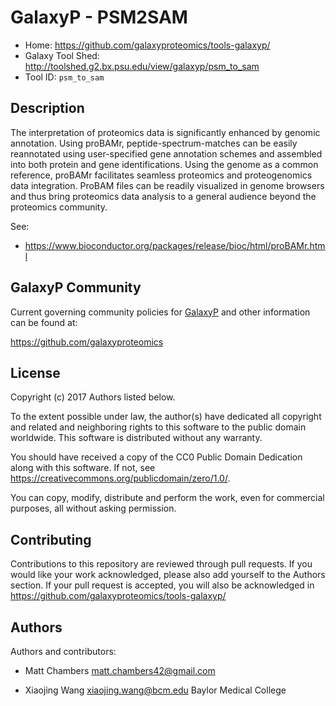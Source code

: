 GalaxyP - PSM2SAM
===================

* Home: <https://github.com/galaxyproteomics/tools-galaxyp/>
* Galaxy Tool Shed: <http://toolshed.g2.bx.psu.edu/view/galaxyp/psm_to_sam>
* Tool ID: `psm_to_sam`


Description
-----------

The interpretation of proteomics data is significantly enhanced by genomic annotation. 
Using proBAMr, peptide-spectrum-matches can be easily reannotated using user-specified gene annotation 
schemes and assembled into both protein and gene identifications. Using the genome as a common reference, 
proBAMr facilitates seamless proteomics and proteogenomics data integration. ProBAM files can be readily 
visualized in genome browsers and thus bring proteomics data analysis to a general audience beyond the 
proteomics community.

See:

* <https://www.bioconductor.org/packages/release/bioc/html/proBAMr.html>


GalaxyP Community
-----------------

Current governing community policies for [GalaxyP](https://github.com/galaxyproteomics/) and other information can be found at:

<https://github.com/galaxyproteomics>


License
-------

Copyright (c) 2017 Authors listed below.

To the extent possible under law, the author(s) have dedicated all copyright and related and neighboring rights to this software to the public domain worldwide. This software is distributed without any warranty.

You should have received a copy of the CC0 Public Domain Dedication along with this software. If not, see <https://creativecommons.org/publicdomain/zero/1.0/>.

You can copy, modify, distribute and perform the work, even for commercial purposes, all without asking permission.


Contributing
------------

Contributions to this repository are reviewed through pull requests. If you would like your work acknowledged, please also add yourself to the Authors section. If your pull request is accepted, you will also be acknowledged in <https://github.com/galaxyproteomics/tools-galaxyp/>


Authors
-------

Authors and contributors:

* Matt Chambers <matt.chambers42@gmail.com>

* Xiaojing Wang <xiaojing.wang@bcm.edu>
  Baylor Medical College

